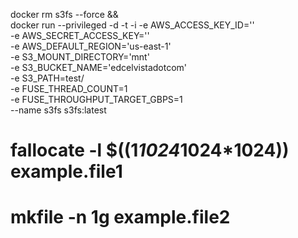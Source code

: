 docker rm s3fs --force && \
docker run --privileged -d -t -i -e AWS_ACCESS_KEY_ID='<omitted>' \
-e AWS_SECRET_ACCESS_KEY='<omitted>' \
-e AWS_DEFAULT_REGION='us-east-1' \
-e S3_MOUNT_DIRECTORY='mnt' \
-e S3_BUCKET_NAME='edcelvistadotcom' \
-e S3_PATH=test/ \
-e FUSE_THREAD_COUNT=1 \
-e FUSE_THROUGHPUT_TARGET_GBPS=1 \
--name s3fs s3fs:latest

# fallocate -l $((1*1024*1024*1024)) example.file1
# mkfile -n 1g example.file2